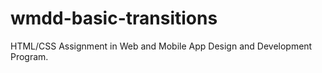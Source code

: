 # wmdd-basic-transitions
HTML/CSS Assignment in Web and Mobile App Design and Development Program. 
